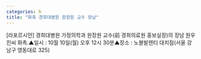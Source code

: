 ```yaml
---
categories: h
title: "화촉 경희대병원 원장원 교수 장남"
---
```

[라포르시안] 경희대병원 가정의학과 원장원 교수(前 경희의료원 홍보실장)의 장남 원우진씨 화촉.▲일시 : 10월 10일(월) 오후 12시 30분▲장소 : 노블발렌티 대치점(서울 강남구 영동대로 325)